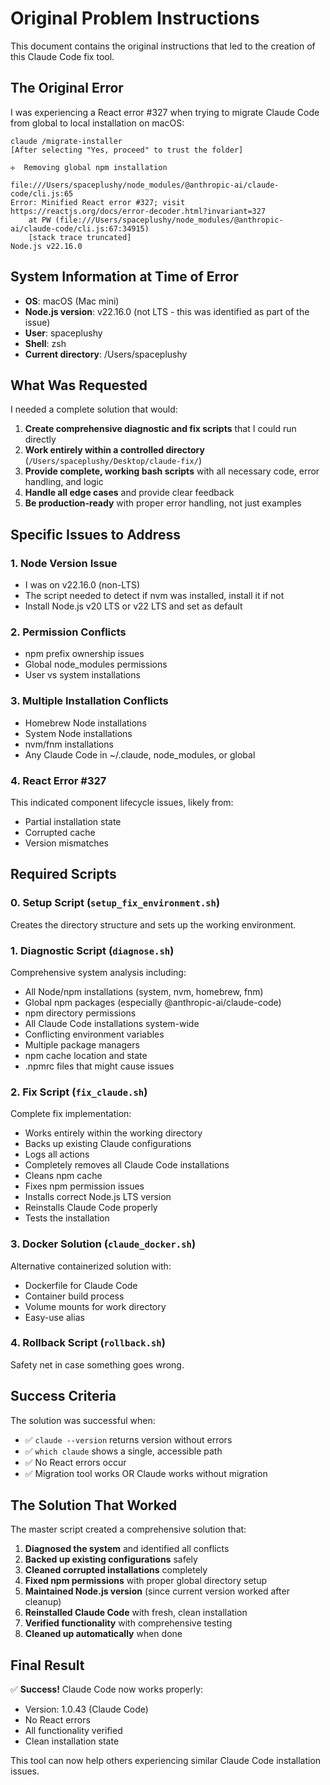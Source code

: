 # Original Problem Instructions

This document contains the original instructions that led to the creation of this Claude Code fix tool.

## The Original Error

I was experiencing a React error #327 when trying to migrate Claude Code from global to local installation on macOS:

```
claude /migrate-installer
[After selecting "Yes, proceed" to trust the folder]

✢  Removing global npm installation

file:///Users/spaceplushy/node_modules/@anthropic-ai/claude-code/cli.js:65
Error: Minified React error #327; visit https://reactjs.org/docs/error-decoder.html?invariant=327
    at PW (file:///Users/spaceplushy/node_modules/@anthropic-ai/claude-code/cli.js:67:34915)
    [stack trace truncated]
Node.js v22.16.0
```

## System Information at Time of Error

- **OS**: macOS (Mac mini)
- **Node.js version**: v22.16.0 (not LTS - this was identified as part of the issue)
- **User**: spaceplushy
- **Shell**: zsh
- **Current directory**: /Users/spaceplushy

## What Was Requested

I needed a complete solution that would:

1. **Create comprehensive diagnostic and fix scripts** that I could run directly
2. **Work entirely within a controlled directory** (`/Users/spaceplushy/Desktop/claude-fix/`)
3. **Provide complete, working bash scripts** with all necessary code, error handling, and logic
4. **Handle all edge cases** and provide clear feedback
5. **Be production-ready** with proper error handling, not just examples

## Specific Issues to Address

### 1. Node Version Issue
- I was on v22.16.0 (non-LTS)
- The script needed to detect if nvm was installed, install it if not
- Install Node.js v20 LTS or v22 LTS and set as default

### 2. Permission Conflicts
- npm prefix ownership issues
- Global node_modules permissions
- User vs system installations

### 3. Multiple Installation Conflicts
- Homebrew Node installations
- System Node installations  
- nvm/fnm installations
- Any Claude Code in ~/.claude, node_modules, or global

### 4. React Error #327
This indicated component lifecycle issues, likely from:
- Partial installation state
- Corrupted cache
- Version mismatches

## Required Scripts

### 0. Setup Script (`setup_fix_environment.sh`)
Creates the directory structure and sets up the working environment.

### 1. Diagnostic Script (`diagnose.sh`)
Comprehensive system analysis including:
- All Node/npm installations (system, nvm, homebrew, fnm)
- Global npm packages (especially @anthropic-ai/claude-code)
- npm directory permissions
- All Claude Code installations system-wide
- Conflicting environment variables
- Multiple package managers
- npm cache location and state
- .npmrc files that might cause issues

### 2. Fix Script (`fix_claude.sh`)
Complete fix implementation:
- Works entirely within the working directory
- Backs up existing Claude configurations
- Logs all actions
- Completely removes all Claude Code installations
- Cleans npm cache
- Fixes npm permission issues
- Installs correct Node.js LTS version
- Reinstalls Claude Code properly
- Tests the installation

### 3. Docker Solution (`claude_docker.sh`)
Alternative containerized solution with:
- Dockerfile for Claude Code
- Container build process
- Volume mounts for work directory
- Easy-use alias

### 4. Rollback Script (`rollback.sh`)
Safety net in case something goes wrong.

## Success Criteria

The solution was successful when:
- ✅ `claude --version` returns version without errors
- ✅ `which claude` shows a single, accessible path
- ✅ No React errors occur
- ✅ Migration tool works OR Claude works without migration

## The Solution That Worked

The master script created a comprehensive solution that:

1. **Diagnosed the system** and identified all conflicts
2. **Backed up existing configurations** safely
3. **Cleaned corrupted installations** completely
4. **Fixed npm permissions** with proper global directory setup
5. **Maintained Node.js version** (since current version worked after cleanup)
6. **Reinstalled Claude Code** with fresh, clean installation
7. **Verified functionality** with comprehensive testing
8. **Cleaned up automatically** when done

## Final Result

✅ **Success!** Claude Code now works properly:
- Version: 1.0.43 (Claude Code)
- No React errors
- All functionality verified
- Clean installation state

This tool can now help others experiencing similar Claude Code installation issues.
